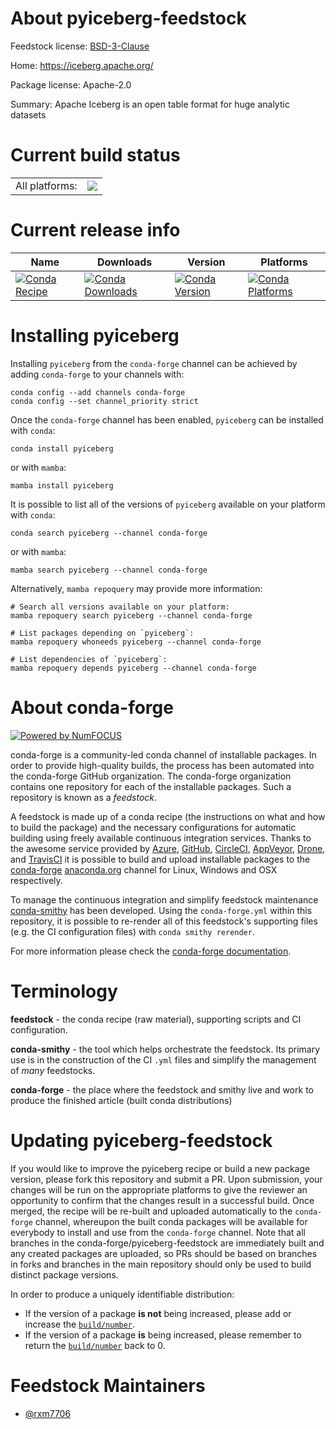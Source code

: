 About pyiceberg-feedstock
=========================

Feedstock license: [BSD-3-Clause](https://github.com/conda-forge/pyiceberg-feedstock/blob/main/LICENSE.txt)

Home: https://iceberg.apache.org/

Package license: Apache-2.0

Summary: Apache Iceberg is an open table format for huge analytic datasets

Current build status
====================


<table><tr><td>All platforms:</td>
    <td>
      <a href="https://dev.azure.com/conda-forge/feedstock-builds/_build/latest?definitionId=18088&branchName=main">
        <img src="https://dev.azure.com/conda-forge/feedstock-builds/_apis/build/status/pyiceberg-feedstock?branchName=main">
      </a>
    </td>
  </tr>
</table>

Current release info
====================

| Name | Downloads | Version | Platforms |
| --- | --- | --- | --- |
| [![Conda Recipe](https://img.shields.io/badge/recipe-pyiceberg-green.svg)](https://anaconda.org/conda-forge/pyiceberg) | [![Conda Downloads](https://img.shields.io/conda/dn/conda-forge/pyiceberg.svg)](https://anaconda.org/conda-forge/pyiceberg) | [![Conda Version](https://img.shields.io/conda/vn/conda-forge/pyiceberg.svg)](https://anaconda.org/conda-forge/pyiceberg) | [![Conda Platforms](https://img.shields.io/conda/pn/conda-forge/pyiceberg.svg)](https://anaconda.org/conda-forge/pyiceberg) |

Installing pyiceberg
====================

Installing `pyiceberg` from the `conda-forge` channel can be achieved by adding `conda-forge` to your channels with:

```
conda config --add channels conda-forge
conda config --set channel_priority strict
```

Once the `conda-forge` channel has been enabled, `pyiceberg` can be installed with `conda`:

```
conda install pyiceberg
```

or with `mamba`:

```
mamba install pyiceberg
```

It is possible to list all of the versions of `pyiceberg` available on your platform with `conda`:

```
conda search pyiceberg --channel conda-forge
```

or with `mamba`:

```
mamba search pyiceberg --channel conda-forge
```

Alternatively, `mamba repoquery` may provide more information:

```
# Search all versions available on your platform:
mamba repoquery search pyiceberg --channel conda-forge

# List packages depending on `pyiceberg`:
mamba repoquery whoneeds pyiceberg --channel conda-forge

# List dependencies of `pyiceberg`:
mamba repoquery depends pyiceberg --channel conda-forge
```


About conda-forge
=================

[![Powered by
NumFOCUS](https://img.shields.io/badge/powered%20by-NumFOCUS-orange.svg?style=flat&colorA=E1523D&colorB=007D8A)](https://numfocus.org)

conda-forge is a community-led conda channel of installable packages.
In order to provide high-quality builds, the process has been automated into the
conda-forge GitHub organization. The conda-forge organization contains one repository
for each of the installable packages. Such a repository is known as a *feedstock*.

A feedstock is made up of a conda recipe (the instructions on what and how to build
the package) and the necessary configurations for automatic building using freely
available continuous integration services. Thanks to the awesome service provided by
[Azure](https://azure.microsoft.com/en-us/services/devops/), [GitHub](https://github.com/),
[CircleCI](https://circleci.com/), [AppVeyor](https://www.appveyor.com/),
[Drone](https://cloud.drone.io/welcome), and [TravisCI](https://travis-ci.com/)
it is possible to build and upload installable packages to the
[conda-forge](https://anaconda.org/conda-forge) [anaconda.org](https://anaconda.org/)
channel for Linux, Windows and OSX respectively.

To manage the continuous integration and simplify feedstock maintenance
[conda-smithy](https://github.com/conda-forge/conda-smithy) has been developed.
Using the ``conda-forge.yml`` within this repository, it is possible to re-render all of
this feedstock's supporting files (e.g. the CI configuration files) with ``conda smithy rerender``.

For more information please check the [conda-forge documentation](https://conda-forge.org/docs/).

Terminology
===========

**feedstock** - the conda recipe (raw material), supporting scripts and CI configuration.

**conda-smithy** - the tool which helps orchestrate the feedstock.
                   Its primary use is in the construction of the CI ``.yml`` files
                   and simplify the management of *many* feedstocks.

**conda-forge** - the place where the feedstock and smithy live and work to
                  produce the finished article (built conda distributions)


Updating pyiceberg-feedstock
============================

If you would like to improve the pyiceberg recipe or build a new
package version, please fork this repository and submit a PR. Upon submission,
your changes will be run on the appropriate platforms to give the reviewer an
opportunity to confirm that the changes result in a successful build. Once
merged, the recipe will be re-built and uploaded automatically to the
`conda-forge` channel, whereupon the built conda packages will be available for
everybody to install and use from the `conda-forge` channel.
Note that all branches in the conda-forge/pyiceberg-feedstock are
immediately built and any created packages are uploaded, so PRs should be based
on branches in forks and branches in the main repository should only be used to
build distinct package versions.

In order to produce a uniquely identifiable distribution:
 * If the version of a package **is not** being increased, please add or increase
   the [``build/number``](https://docs.conda.io/projects/conda-build/en/latest/resources/define-metadata.html#build-number-and-string).
 * If the version of a package **is** being increased, please remember to return
   the [``build/number``](https://docs.conda.io/projects/conda-build/en/latest/resources/define-metadata.html#build-number-and-string)
   back to 0.

Feedstock Maintainers
=====================

* [@rxm7706](https://github.com/rxm7706/)

